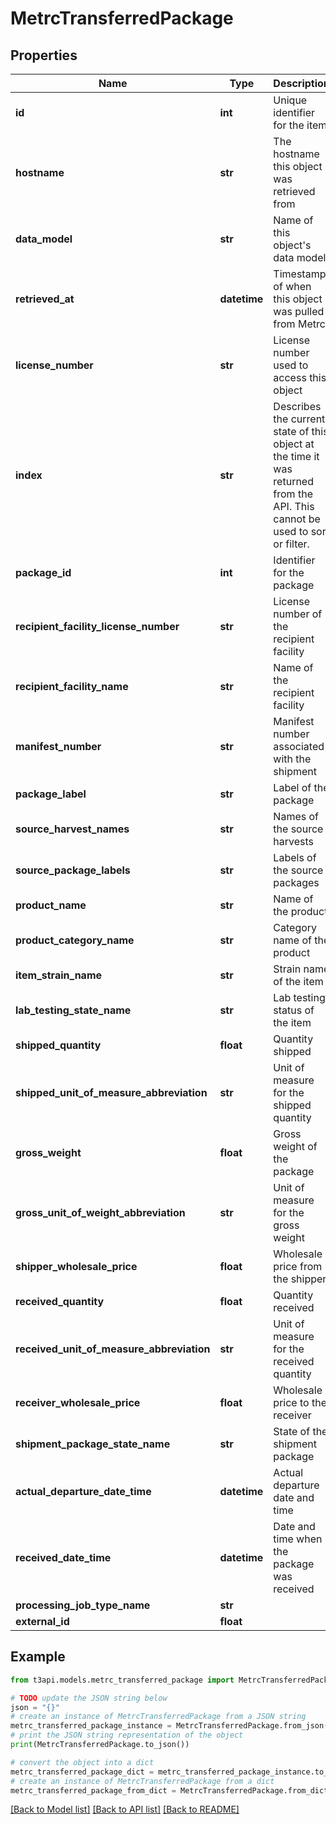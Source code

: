 # MetrcTransferredPackage


## Properties

Name | Type | Description | Notes
------------ | ------------- | ------------- | -------------
**id** | **int** | Unique identifier for the item | 
**hostname** | **str** | The hostname this object was retrieved from | [optional] 
**data_model** | **str** | Name of this object&#39;s data model | [optional] 
**retrieved_at** | **datetime** | Timestamp of when this object was pulled from Metrc | [optional] 
**license_number** | **str** | License number used to access this object | [optional] 
**index** | **str** | Describes the current state of this object at the time it was returned from the API. This cannot be used to sort or filter. | [optional] 
**package_id** | **int** | Identifier for the package | 
**recipient_facility_license_number** | **str** | License number of the recipient facility | 
**recipient_facility_name** | **str** | Name of the recipient facility | 
**manifest_number** | **str** | Manifest number associated with the shipment | 
**package_label** | **str** | Label of the package | 
**source_harvest_names** | **str** | Names of the source harvests | [optional] 
**source_package_labels** | **str** | Labels of the source packages | [optional] 
**product_name** | **str** | Name of the product | 
**product_category_name** | **str** | Category name of the product | 
**item_strain_name** | **str** | Strain name of the item | 
**lab_testing_state_name** | **str** | Lab testing status of the item | 
**shipped_quantity** | **float** | Quantity shipped | 
**shipped_unit_of_measure_abbreviation** | **str** | Unit of measure for the shipped quantity | 
**gross_weight** | **float** | Gross weight of the package | 
**gross_unit_of_weight_abbreviation** | **str** | Unit of measure for the gross weight | 
**shipper_wholesale_price** | **float** | Wholesale price from the shipper | [optional] 
**received_quantity** | **float** | Quantity received | 
**received_unit_of_measure_abbreviation** | **str** | Unit of measure for the received quantity | 
**receiver_wholesale_price** | **float** | Wholesale price to the receiver | [optional] 
**shipment_package_state_name** | **str** | State of the shipment package | 
**actual_departure_date_time** | **datetime** | Actual departure date and time | [optional] 
**received_date_time** | **datetime** | Date and time when the package was received | 
**processing_job_type_name** | **str** |  | [optional] 
**external_id** | **float** |  | [optional] 

## Example

```python
from t3api.models.metrc_transferred_package import MetrcTransferredPackage

# TODO update the JSON string below
json = "{}"
# create an instance of MetrcTransferredPackage from a JSON string
metrc_transferred_package_instance = MetrcTransferredPackage.from_json(json)
# print the JSON string representation of the object
print(MetrcTransferredPackage.to_json())

# convert the object into a dict
metrc_transferred_package_dict = metrc_transferred_package_instance.to_dict()
# create an instance of MetrcTransferredPackage from a dict
metrc_transferred_package_from_dict = MetrcTransferredPackage.from_dict(metrc_transferred_package_dict)
```
[[Back to Model list]](../README.md#documentation-for-models) [[Back to API list]](../README.md#documentation-for-api-endpoints) [[Back to README]](../README.md)


